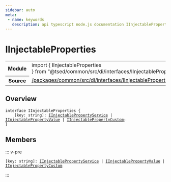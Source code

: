 ```yaml
---
sidebar: auto
meta:
 - name: keywords
   description: api typescript node.js documentation IInjectableProperties decorator
---
```

# IInjectableProperties <Badge text="Decorator" type="decorator"/>
<!-- Summary -->
<section class="symbol-info"><table class="is-full-width"><tbody><tr><th>Module</th><td><div class="lang-typescript"><span class="token keyword">import</span> { IInjectableProperties }&nbsp;<span class="token keyword">from</span>&nbsp;<span class="token string">"@tsed/common/src/di/interfaces/IInjectableProperties"</span></div></td></tr><tr><th>Source</th><td><a href="https://github.com/Romakita/ts-express-decorators/blob/v4.31.4/packages/common/src/di/interfaces/IInjectableProperties.ts#L0-L0">/packages/common/src/di/interfaces/IInjectableProperties.ts</a></td></tr></tbody></table></section>

<!-- Overview -->
## Overview


<pre><code class="typescript-lang "><span class="token keyword">interface</span> IInjectableProperties <span class="token punctuation">{</span>
    <span class="token punctuation">[</span>key<span class="token punctuation">:</span> <span class="token keyword">string</span><span class="token punctuation">]</span><span class="token punctuation">:</span> <a href="/api/common/di/interfaces/IInjectablePropertyService.html"><span class="token">IInjectablePropertyService</span></a> | <a href="/api/common/di/interfaces/IInjectablePropertyValue.html"><span class="token">IInjectablePropertyValue</span></a> | <a href="/api/common/di/interfaces/IInjectablePropertyCustom.html"><span class="token">IInjectablePropertyCustom</span></a><span class="token punctuation">;</span>
<span class="token punctuation">}</span></code></pre>



<!-- Members -->




## Members


::: v-pre

<div class="method-overview">
<pre><code class="typescript-lang "><span class="token punctuation">[</span>key<span class="token punctuation">:</span> <span class="token keyword">string</span><span class="token punctuation">]</span><span class="token punctuation">:</span> <a href="/api/common/di/interfaces/IInjectablePropertyService.html"><span class="token">IInjectablePropertyService</span></a> | <a href="/api/common/di/interfaces/IInjectablePropertyValue.html"><span class="token">IInjectablePropertyValue</span></a> | <a href="/api/common/di/interfaces/IInjectablePropertyCustom.html"><span class="token">IInjectablePropertyCustom</span></a></code></pre>

</div>



:::